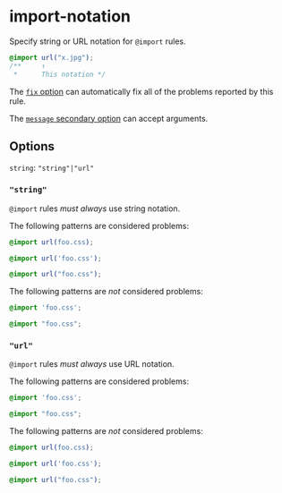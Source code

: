 # import-notation

Specify string or URL notation for `@import` rules.

<!-- prettier-ignore -->
```css
@import url("x.jpg");
/**     ↑
 *      This notation */
```

The [`fix` option](../../../docs/user-guide/options.md#fix) can automatically fix all of the problems reported by this rule.

The [`message` secondary option](../../../docs/user-guide/configure.md#message) can accept arguments.

## Options

`string`: `"string"|"url"`

### `"string"`

`@import` rules _must always_ use string notation.

The following patterns are considered problems:

<!-- prettier-ignore -->
```css
@import url(foo.css);
```

<!-- prettier-ignore -->
```css
@import url('foo.css');
```

<!-- prettier-ignore -->
```css
@import url("foo.css");
```

The following patterns are _not_ considered problems:

<!-- prettier-ignore -->
```css
@import 'foo.css';
```

<!-- prettier-ignore -->
```css
@import "foo.css";
```

### `"url"`

`@import` rules _must always_ use URL notation.

The following patterns are considered problems:

<!-- prettier-ignore -->
```css
@import 'foo.css';
```

<!-- prettier-ignore -->
```css
@import "foo.css";
```

The following patterns are _not_ considered problems:

<!-- prettier-ignore -->
```css
@import url(foo.css);
```

<!-- prettier-ignore -->
```css
@import url('foo.css');
```

<!-- prettier-ignore -->
```css
@import url("foo.css");
```
